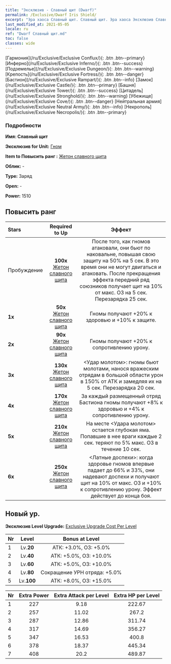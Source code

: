 ```yaml
---
title: "Эксклюзив - Славный щит (Dwarf)"
permalink: /Exclusive/Dwarf Iris Shield/
excerpt: "Эра хаоса Славный щит. Славный щит. Эра хаоса Эксклюзив Славный щит. Гном Эксклюзив."
last_modified_at: 2021-05-05
locale: ru
ref: "Dwarf Славный щит.md"
toc: false
classes: wide
---
```

 [Гармония](/ru/Exclusive/Exclusive Conflux/){: .btn .btn--primary} [Инферно](/ru/Exclusive/Exclusive Inferno/){: .btn .btn--success} [Подземелье](/ru/Exclusive/Exclusive Dungeon/){: .btn .btn--warning} [Крепость](/ru/Exclusive/Exclusive Fortress/){: .btn .btn--danger} [Бастион](/ru/Exclusive/Exclusive Rampart/){: .btn .btn--info} [Замок](/ru/Exclusive/Exclusive Castle/){: .btn .btn--primary} [Башня](/ru/Exclusive/Exclusive Tower/){: .btn .btn--success} [Цитадель](/ru/Exclusive/Exclusive Stronghold/){: .btn .btn--warning} [Убежище](/ru/Exclusive/Exclusive Cove/){: .btn .btn--danger} [Нейтральная армия](/ru/Exclusive/Exclusive Neutral Army/){: .btn .btn--info} [Некрополь](/ru/Exclusive/Exclusive Necropolis/){: .btn .btn--primary} 

### Подробности
 **Имя: Славный щит** 

 **Эксклюзив for Unit:** [Гном](/ru/units/Dwarf/) 

 **Item to Повысить ранг :** [Жетон славного щита](/ItemsRU/con_913/)

 **Облик:** -

 **Type:** Заряд

 **Open:** -

 **Power:** 1510

## Повысить ранг 

  |     Stars    |  Required to Up | Эффект |
  |:-------------|:---------------:|:---------------:|
  |  Пробуждение  | **100x** [Жетон славного щита](/ItemsRU/con_913/) | После того, как гномов атаковали, они бьют по наковальне, повышая свою защиту на 50% на 5 сек. В это время они не могут двигаться и атаковать. После прекращения эффекта передний ряд союзников получает щит на 10% от макс. ОЗ на 5 сек. Перезарядка 25 сек. |
  | **1x** <i class="fas fa-star"/> | **50x** [Жетон славного щита](/ItemsRU/con_913/) | Гномы получают +20% к здоровью и +10% к защите. |
  | **2x** <i class="fas fa-star"/> | **90x** [Жетон славного щита](/ItemsRU/con_913/) | Гномы получают +20% к сопротивлению урону. |
  | **3x** <i class="fas fa-star"/> | **130x** [Жетон славного щита](/ItemsRU/con_913/) | <Удар молотом>: гномы бьют молотами, нанося вражеским отрядам в большой области урон в 150% от АТК и замедляя их на 5 сек. Перезарядка 20 сек. |
  | **4x** <i class="fas fa-star"/> | **170x** [Жетон славного щита](/ItemsRU/con_913/) | За каждый размещенный отряд Бастиона гномы получают +8% к здоровью и +4% к сопротивлению урону. |
  | **5x** <i class="fas fa-star"/> | **210x** [Жетон славного щита](/ItemsRU/con_913/) | На месте <Удара молотом> остается глубокая яма. Попавшие в нее враги каждые 2 сек. теряют по 5% макс. ОЗ в течение 10 сек. |
  | **6x** <i class="fas fa-star"/> | **250x** [Жетон славного щита](/ItemsRU/con_913/) | <Латные доспехи>: когда здоровье гномов впервые падает до 66% и 33%, они надевают доспехи и получают щит на 10% от макс. ОЗ и +10% к сопротивлению урону. Эффект действует до конца боя. |


## Новый ур.
 **Эксклюзив Level Upgrade:** [Exclusive Upgrade Cost Per Level](/Exclusive/ExclusiveUpgradeCostPerLevel/)

  |  Nr  |   Level  | Bonus at Level |
  |:-----|:--------:|:--------------:|
  | 1 | Lv.**20** | АТК: +3.0%, ОЗ: +5.0% |
  | 2 | Lv.**40** | АТК: +5.0%, ОЗ: +10.0% |
  | 3 | Lv.**60** | АТК: +5.0%, ОЗ: +10.0% |
  | 4 | Lv.**80** | Сокращение УРН отряда: +5.0% |
  | 5 | Lv.**100** | АТК: +8.0%, ОЗ: +15.0% |


  |  Nr  |  Extra Power | Extra Attack per Level | Extra HP per Level |
  |:-----|:--------:|:--------:|:--------:|
  | 1 | 227 | 9.18 | 222.67 |
  | 2 | 257 | 11.02 | 267.2 |
  | 3 | 287 | 12.86 | 311.74 |
  | 4 | 317 | 14.69 | 356.27 |
  | 5 | 347 | 16.53 | 400.8 |
  | 6 | 378 | 18.37 | 445.34 |
  | 7 | 408 | 20.2 | 489.87 |


